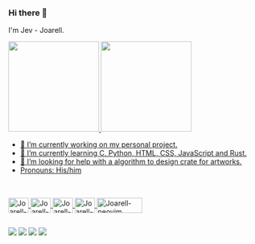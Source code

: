 ### Hi there 👋
I'm Jev - Joarell.
<div>
  <a href="https://github.com/Joarell">
  <img height="180em" src="https://github-readme-stats-sigma-five.vercel.app/api?username=joarell&show_icons=true&theme=dark&include_all_commits=true&count_private=true"/>
  <img height="180em" src="https://github-readme-stats-sigma-five.vercel.app/api/top-langs/?username=joarell&layout=compact&langs_conunt=16&theme=dark"/>
    
- 🔭 I’m currently working on my personal project.
- 🌱 I’m currently learning C, Python, HTML, CSS, JavaScript and Rust.
- 🤔 I’m looking for help with a algorithm to design crate for artworks. 
- Pronouns: His/him

##
    
<div style="display: inline_block; border-radius: 25px;"><br>
  <img align="center" alt="Joarell-C" height="30" width="40" src="https://cdn.jsdelivr.net/gh/devicons/devicon/icons/c/c-original.svg"/>
  <img align="center" alt="Joarell-HTML-5" height="30" width="40" src="https://cdn.jsdelivr.net/gh/devicons/devicon/icons/html5/html5-original.svg"/>
  <img align="center" alt="Joarell-CSS-3" height="30" width="40" src="https://cdn.jsdelivr.net/gh/devicons/devicon/icons/css3/css3-original.svg"/>
  <img align="center" alt="Joarell-JavaScript" height="30" width="40" src="https://cdn.jsdelivr.net/gh/devicons/devicon/icons/javascript/javascript-original.svg"/>
  <!--<img align="center" alt="Joarell-Rust" height="30" width="40" src="https://github.com/devicons/devicon/blob/v2.16.0/icons/rust/rust-original.svg"/>-->
  <img align="center" alt="Joarell-neovim" height="30" width="90" src="https://cdn.jsdelivr.net/gh/devicons/devicon@latest/icons/neovim/neovim-original.svg"/>
</div>
    
##
 
<div>
  <a href="https://www.instagram.com/joarell/" target="_blank"><img src="https://img.shields.io/badge/Instagram-E4405F?style=for-the-badge&logo=instagram&logoColor=white"></a>
  <a href="https://soundcloud.com/joseph-joarel" target="_blank"><img src="https://img.shields.io/badge/SoundCloud-FF3300?style=for-the-badge&logo=soundcloud&logoColor=white"></a>
  <a href="https://discord.gg/352462972330967041" target="_blank"><img src="https://img.shields.io/badge/Discord-7289DA?style=for-the-badge&logo=discord&logoColor=white"></a>
  <a href="https://www.linkedin.com/in/souza5b74a121" target="_blank"><img src="https://img.shields.io/badge/LinkedIn-0077B5?style=for-the-badge&logo=linkedin&logoColor=white"></a>
  
<!-- </div>
<a href="https://app.daily.dev/Joarell"><img src="https://api.daily.dev/devcards/f00c8e8e286742448b86cf03ff5690a8.png?r=od3" width="400" alt="Joarell's Dev Card"/></a>
-->
